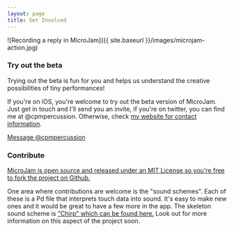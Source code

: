 ```yaml
---
layout: page
title: Get Involved
---
```


![Recording a reply in MicroJam]({{ site.baseurl }}/images/microjam-action.jpg)

### Try out the beta

Trying out the beta is fun for you and helps us understand the creative possibilities of tiny performances!

If you're on iOS, you're welcome to try out the beta version of MicroJam. Just get in touch and I'll send you an invite, if you're on twitter, you can find me at @cpmpercussion. Otherwise, check [my website for contact information](http://www.mn.uio.no/ifi/english/people/aca/charlepm/).

<a href="https://twitter.com/messages/compose?recipient_id=13996052" class="twitter-dm-button" data-screen-name="cpmpercussion" data-show-count="false">Message @cpmpercussion</a><script async src="//platform.twitter.com/widgets.js" charset="utf-8"></script>

### Contribute

[MicroJam is open source and released under an MIT License so you're free to fork the project on Github.](https://github.com/cpmpercussion/microjam)

One area where contributions are welcome is the "sound schemes". Each of these is a Pd file that interprets touch data into sound. It's easy to make new ones and it would be great to have a few more in the app. The skeleton sound scheme is ["Chirp" which can be found here.](https://github.com/cpmpercussion/microjam/blob/master/synth/chirp.pd) Look out for more information on this aspect of the project soon.
